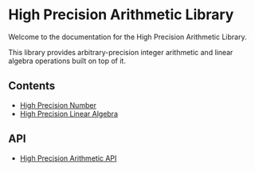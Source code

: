 # High Precision Arithmetic Library

Welcome to the documentation for the High Precision Arithmetic Library.

This library provides arbitrary-precision integer arithmetic and linear algebra operations built on top of it.

## Contents

* [High Precision Number](@ref)
* [High Precision Linear Algebra](@ref)

## API

* [High Precision Arithmetic API](@ref)
